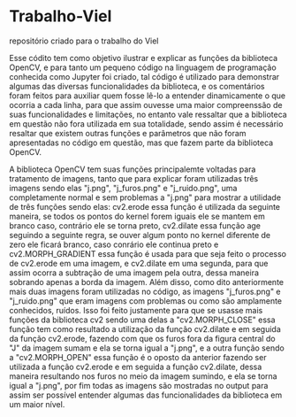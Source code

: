# Trabalho-Viel
repositório criado para o trabalho do Viel

Esse códito tem como objetivo ilustrar e explicar as funções da biblioteca OpenCV, e para tanto um pequeno código na linguagem de programação conhecida como Jupyter foi criado, tal código é utilizado para demonstrar algumas das diversas funcionalidades da biblioteca, e os comentários foram feitos para auxiliar quem fosse lê-lo a entender dinamicamente o que ocorria a cada linha, para que assim ouvesse uma maior compreenssão de suas funcionalidades e limitações, no entanto vale ressaltar que a biblioteca em questão não fora utilizada em sua totalidade, sendo assim é necessário resaltar que existem outras funções e parâmetros que não foram apresentadas no código em questão, mas que fazem parte da biblioteca OpenCV.

A biblioteca OpenCV tem suas funções principalemte voltadas para tratamento de imagens, tanto que para explicar foram utilizadas três imagens sendo elas "j.png", "j_furos.png" e "j_ruido.png", uma completamente normal e sem problemas a "j.png" para mostrar a utilidade de três funções sendo elas: cv2.erode essa função é utilizada da seguinte maneira, se todos os pontos do kernel forem iguais ele se mantem em branco caso, contrário ele se torna preto, cv2.dilate essa função age seguindo a seguinte regra, se ouver algum ponto no kernel diferente de zero ele ficará branco, caso conrário ele continua preto e cv2.MORPH_GRADIENT essa função é usada para que seja feito o processo de cv2.erode em uma imagem, e cv2.dilate em uma segunda, para que assim ocorra a subtração de uma imagem pela outra, dessa maneira sobrando apenas a borda da imagem. Além disso, como dito anteriormente mais duas imagens foram utilizadas no código, as imagens "j_furos.png" e "j_ruido.png" que eram imagens com problemas ou como são amplamente conhecidos, ruídos. Isso foi feito justamente para que se usasse mais funções da biblioteca cv2 sendo uma delas a "cv2.MORPH_CLOSE" essa função tem como resultado a utilização da função cv2.dilate e em seguida da função cv2.erode, fazendo com que os furos fora da figura central do "J" da imagem sumam e ela se torna igual a "j.png", e a outra função sendo a "cv2.MORPH_OPEN"  essa função é o oposto da anterior fazendo ser utilizada a função cv2.erode e em seguida a função cv2.dilate, dessa maneira resultando nos furos no meio da imagem sumindo, e ela se torna igual a "j.png", por fim todas as imagens são mostradas no output para assim ser possível entender algumas das funcionalidades da biblioteca em um maior nível.

